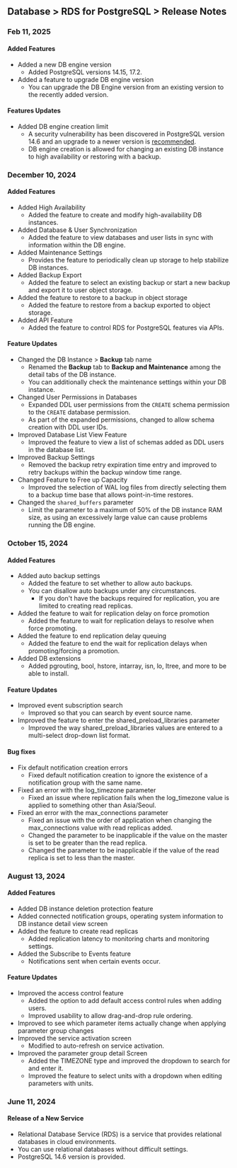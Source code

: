 ## Database > RDS for PostgreSQL > Release Notes

### Feb 11, 2025

#### Added Features

- Added a new DB engine version
    - Added PostgreSQL versions 14.15, 17.2.
- Added a feature to upgrade DB engine version
    - You can upgrade the DB Engine version from an existing version to the recently added version.

#### Features Updates

- Added DB engine creation limit
    - A security vulnerability has been discovered in PostgreSQL version 14.6 and an upgrade to a newer version is [recommended](https://www.postgresql.org/about/news/postgresql-171-165-159-1414-1317-and-1221-released-2955/).
    - DB engine creation is allowed for changing an existing DB instance to high availability or restoring with a backup.

### December 10, 2024

#### Added Features

- Added High Availability
    - Added the feature to create and modify high-availability DB instances.
- Added Database & User Synchronization
    - Added the feature to view databases and user lists in sync with information within the DB engine.
- Added Maintenance Settings
    - Provides the feature to periodically clean up storage to help stabilize DB instances.
- Added Backup Export
    - Added the feature to select an existing backup or start a new backup and export it to user object storage.
- Added the feature to restore to a backup in object storage
    - Added the feature to restore from a backup exported to object storage.
- Added API Feature
    - Added the feature to control RDS for PostgreSQL features via APIs.

#### Feature Updates

- Changed the DB Instance > **Backup** tab name
    - Renamed the **Backup** tab to **Backup and Maintenance** among the detail tabs of the DB instance.
    - You can additionally check the maintenance settings within your DB instance.
- Changed User Permissions in Databases
    - Expanded DDL user permissions from the `CREATE` schema permission to the `CREATE` database permission.
    - As part of the expanded permissions, changed to allow schema creation with DDL user IDs.
- Improved Database List View Feature
    - Improved the feature to view a list of schemas added as DDL users in the database list.
- Improved Backup Settings
    - Removed the backup retry expiration time entry and improved to retry backups within the backup window time range.
- Changed Feature to Free up Capacity
    - Improved the selection of WAL log files from directly selecting them to a backup time base that allows point-in-time restores.
- Changed the `shared_buffers` parameter
    - Limit the parameter to a maximum of 50% of the DB instance RAM size, as using an excessively large value can cause problems running the DB engine.

### October 15, 2024

#### Added Features

- Added auto backup settings
    - Added the feature to set whether to allow auto backups.
    - You can disallow auto backups under any circumstances.
        - If you don't have the backups required for replication, you are limited to creating read replicas.
- Added the feature to wait for replication delay on force promotion
    - Added the feature to wait for replication delays to resolve when force promoting.
- Added the feature to end replication delay queuing
    - Added the feature to end the wait for replication delays when promoting/forcing a promotion.
- Added DB extensions
    - Added pgrouting, bool, hstore, intarray, isn, lo, ltree, and more to be able to install.

#### Feature Updates

- Improved event subscription search
    - Improved so that you can search by event source name.
- Improved the feature to enter the shared_preload_libraries parameter
    - Improved the way shared_preload_libraries values are entered to a multi-select drop-down list format.

#### Bug fixes

- Fix default notification creation errors
    - Fixed default notification creation to ignore the existence of a notification group with the same name.
- Fixed an error with the log_timezone parameter
    - Fixed an issue where replication fails when the log_timezone value is applied to something other than Asia/Seoul.
- Fixed an error with the max_connections parameter
    - Fixed an issue with the order of application when changing the max_connections value with read replicas added.
    - Changed the parameter to be inapplicable if the value on the master is set to be greater than the read replica.
    - Changed the parameter to be inapplicable if the value of the read replica is set to less than the master.

### August 13, 2024

#### Added Features

- Added DB instance deletion protection feature
- Added connected notification groups, operating system information to DB instance detail view screen
- Added the feature to create read replicas
    - Added replication latency to monitoring charts and monitoring settings.
- Added the Subscribe to Events feature
    - Notifications sent when certain events occur.

#### Feature Updates

- Improved the access control feature
    - Added the option to add default access control rules when adding users.
    - Improved usability to allow drag-and-drop rule ordering.
- Improved to see which parameter items actually change when applying parameter group changes
- Improved the service activation screen
    - Modified to auto-refresh on service activation.
- Improved the parameter group detail Screen
    - Added the TIMEZONE type and improved the dropdown to search for and enter it.
    - Improved the feature to select units with a dropdown when editing parameters with units.

### June 11, 2024

#### Release of a New Service

- Relational Database Service (RDS) is a service that provides relational databases in cloud environments.
- You can use relational databases without difficult settings.
- PostgreSQL 14.6 version is provided.
